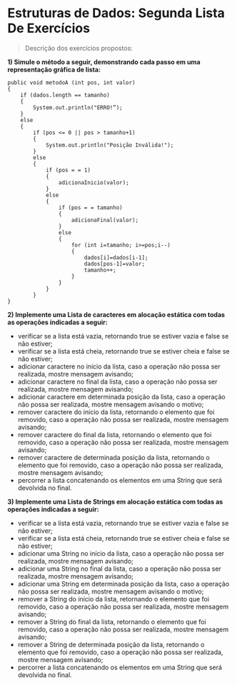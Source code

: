 # Estruturas de Dados: Segunda Lista De Exercícios 
> Descrição dos exercícios propostos:

**1) Simule o método a seguir, demonstrando cada passo em uma representação gráfica de lista:**
```
public void metodoA (int pos, int valor)
{
	if (dados.length == tamanho)  
	{  
		System.out.println("ERRO!”);  
	}  
	else
	{
		if (pos <= 0 || pos > tamanho+1)
		{
			System.out.println("Posição Inválida!");
		}
		else
		{
			if (pos = = 1)
			{
				adicionaInicio(valor);
			}
			else
			{
				if (pos = = tamanho)
				{
					adicionaFinal(valor);
				}
				else
				{
					for (int i=tamanho; i>=pos;i--)
					{
						dados[i]=dados[i-1];
						dados[pos-1]=valor;
						tamanho++;
					}
				}
			}
		}
}

```

**2) Implemente uma Lista de caracteres em alocação estática com todas as operações indicadas a seguir:**

-   verificar se a lista está vazia, retornando true se estiver vazia e false se não estiver;
-   verificar se a lista está cheia, retornando true se estiver cheia e false se não estiver;
-   adicionar caractere no início da lista, caso a operação não possa ser realizada, mostre mensagem avisando;
-   adicionar caractere no final da lista, caso a operação não possa ser realizada, mostre mensagem avisando;
-   adicionar caractere em determinada posição da lista, caso a operação não possa ser realizada, mostre mensagem avisando o motivo;
-   remover caractere do início da lista, retornando o elemento que foi removido, caso a operação não possa ser realizada, mostre mensagem avisando;
-   remover caractere do final da lista, retornando o elemento que foi removido, caso a operação não possa ser realizada, mostre mensagem avisando;
-   remover caractere de determinada posição da lista, retornando o elemento que foi removido, caso a operação não possa ser realizada, mostre mensagem avisando;
-   percorrer a lista concatenando os elementos em uma String que será devolvida no final.

**3) Implemente uma Lista de Strings em alocação estática com todas as operações indicadas a seguir:**

-   verificar se a lista está vazia, retornando true se estiver vazia e false se não estiver;
-   verificar se a lista está cheia, retornando true se estiver cheia e false se não estiver;
-   adicionar uma String no início da lista, caso a operação não possa ser realizada, mostre mensagem avisando;
-   adicionar uma String no final da lista, caso a operação não possa ser realizada, mostre mensagem avisando;
-   adicionar uma String em determinada posição da lista, caso a operação não possa ser realizada, mostre mensagem avisando o motivo;
-   remover a String do início da lista, retornando o elemento que foi removido, caso a operação não possa ser realizada, mostre mensagem avisando;
-   remover a String do final da lista, retornando o elemento que foi removido, caso a operação não possa ser realizada, mostre mensagem avisando;
-   remover a String de determinada posição da lista, retornando o elemento que foi removido, caso a operação não possa ser realizada, mostre mensagem avisando;
-   percorrer a lista concatenando os elementos em uma String que será devolvida no final.

